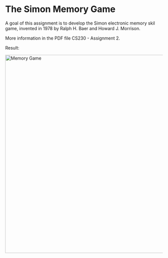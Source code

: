 # The Simon Memory Game

A goal of this assignment is to develop the Simon electronic memory skil game, invented in 1978 by Ralph H. Baer and Howard J. Morrison.

More information in the PDF file CS230 - Assignment 2.

Result:

<img width="633" alt="Memory Game" src="https://github.com/tmshts/Web_Information_Processing/assets/74012536/16fa569b-04f2-45f4-909a-0b07d9e4fe91">